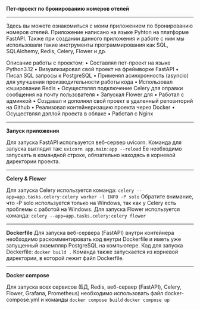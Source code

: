 **Пет-проект по бронированию номеров отелей**
___

Здесь вы можете ознакомиться с моим приложением по бронированию номеров отелей. Приложение написано на языке Pyhton на платформе FastAPI. Также при создании данного приложения и работе с ним мы использовали такие инструменты программирования как SQL, SQLAlchemy, Redis, Celery, Flower и др.

Описание работы с проектом:
•	Составлял пет-проект на языке Python3.12
•	Визуализировал свой проект на фреймворке FastAPI
•	Писал SQL запросы к PostgreSQL
•	Применял асинхронность (asyncio) для улучшения производительности работы кода
•	Использовал кэширование Redis
•	Осуществлял подключение Celery для оправки сообщения на почту пользователя
•	Запускал Flower для 
•	Работал с админкой
•	Создавал и дополнял свой проект в удаленный репозиторий на Github
•	Реализовал контейнеризацию проекта через Docker
•	Осуществлял дэплой проекта в облаке
•	Работал с Nginx
___

**Запуск приложения**

Для запуска FastAPI используется веб-сервер uvicorn. Команда для запуска выглядит так:
``uvicorn app.main:app --reload``
Ее необходимо запускать в командной строке, обязательно находясь в корневой директории проекта.
___
**Celery & Flower**

Для запуска Celery используется команда:
``celery --app=app.tasks.celery:celery worker -l INFO -P solo``
Обратите внимание, что -P solo используется только на Windows, так как у Celery есть проблемы с работой на Windows.
Для запуска Flower используется команда:
``celery --app=app.tasks.celery:celery flower``
___
**Dockerfile**
Для запуска веб-сервера (FastAPI) внутри контейнера необходимо раскомментировать код внутри Dockerfile и иметь уже запущенный экземпляр PostgreSQL на компьютере. Код для запуска Dockerfile:
``docker build .``
Команда также запускается из корневой директории, в которой лежит файл Dockerfile.
___
**Docker compose**

Для запуска всех сервисов (БД, Redis, веб-сервер (FastAPI), Celery, Flower, Grafana, Prometheus) необходимо использовать файл docker-compose.yml и команды
``docker compose build``
``docker compose up``
